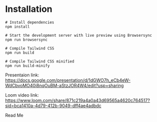 # Installation

```
# Install dependencies
npm install

# Start the development server with live preview using Browsersync
npm run browsersync

# Compile Tailwind CSS
npm run build

# Compile Tailwind CSS minified
npm run build-minify

```
Presentaion link: 
https://docs.google.com/presentation/d/1dGWO7h_eCb4eW-WdCbvoMO40i8nqOuBM-aStzJOR4W4/edit?usp=sharing

Loom video link:
https://www.loom.com/share/871c219a4a0a43d69565a4620c764517?sid=bca1410a-4d79-412b-9049-dff4ae4adbdc

Read Me

